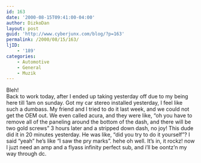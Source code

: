 ```yaml
---
id: 163
date: '2000-08-15T09:41:00-04:00'
author: DizkoDan
layout: post
guid: 'http://www.cyberjunx.com/blog/?p=163'
permalink: /2000/08/15/163/
ljID:
    - '189'
categories:
    - Automotive
    - General
    - Muzik
---
```


Bleh!  
Back to work today, after I ended up taking yesterday off due to my being here till 1am on sunday. Got my car stereo installed yesterday, I feel like such a dumbass. My friend and I tried to do it last week, and we could not get the OEM out. We even called acura, and they were like, “oh you have to remove all of the paneling around the bottom of the dash, and there will be two gold screws” 3 hours later and a stripped down dash, no joy! This dude did it in 20 minutes yesterday. He was like, “did you try to do it yourself”? I said “yeah” he’s like “I saw the pry marks”. hehe oh well. It’s in, it rockz! now I juzt need an amp and a flyass infinity perfect sub, and i’ll be oontz’n my way through dc.